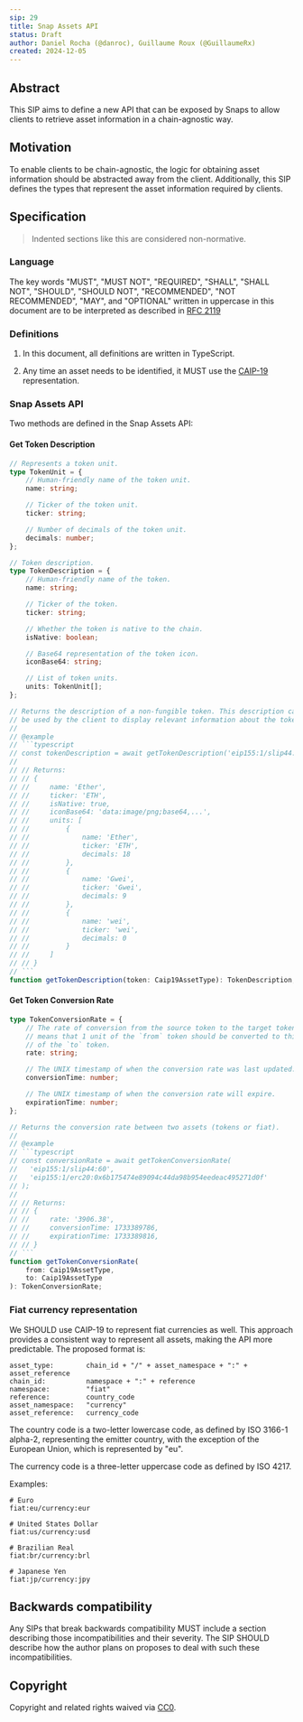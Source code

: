 ```yaml
---
sip: 29
title: Snap Assets API
status: Draft
author: Daniel Rocha (@danroc), Guillaume Roux (@GuillaumeRx)
created: 2024-12-05
---
```


## Abstract

This SIP aims to define a new API that can be exposed by Snaps to allow clients
to retrieve asset information in a chain-agnostic way.

## Motivation

To enable clients to be chain-agnostic, the logic for obtaining asset
information should be abstracted away from the client. Additionally, this SIP
defines the types that represent the asset information required by clients.

## Specification

> Indented sections like this are considered non-normative.

### Language

The key words "MUST", "MUST NOT", "REQUIRED", "SHALL", "SHALL NOT", "SHOULD",
"SHOULD NOT", "RECOMMENDED", "NOT RECOMMENDED", "MAY", and "OPTIONAL" written
in uppercase in this document are to be interpreted as described in [RFC
2119](https://www.ietf.org/rfc/rfc2119.txt)

### Definitions

1. In this document, all definitions are written in TypeScript.

2. Any time an asset needs to be identified, it MUST use the [CAIP-19][caip-19]
representation.

### Snap Assets API

Two methods are defined in the Snap Assets API:

#### Get Token Description

```typescript
// Represents a token unit.
type TokenUnit = {
    // Human-friendly name of the token unit.
    name: string;

    // Ticker of the token unit.
    ticker: string;

    // Number of decimals of the token unit.
    decimals: number;
};

// Token description.
type TokenDescription = {
    // Human-friendly name of the token.
    name: string;

    // Ticker of the token.
    ticker: string;

    // Whether the token is native to the chain.
    isNative: boolean;

    // Base64 representation of the token icon.
    iconBase64: string;

    // List of token units.
    units: TokenUnit[];
};

// Returns the description of a non-fungible token. This description can then
// be used by the client to display relevant information about the token.
//
// @example
// ```typescript
// const tokenDescription = await getTokenDescription('eip155:1/slip44:60');
//
// // Returns:
// // {
// //     name: 'Ether',
// //     ticker: 'ETH',
// //     isNative: true,
// //     iconBase64: 'data:image/png;base64,...',
// //     units: [
// //         {
// //             name: 'Ether',
// //             ticker: 'ETH',
// //             decimals: 18
// //         },
// //         {
// //             name: 'Gwei',
// //             ticker: 'Gwei',
// //             decimals: 9
// //         },
// //         {
// //             name: 'wei',
// //             ticker: 'wei',
// //             decimals: 0
// //         }
// //     ]
// // }
// ```
function getTokenDescription(token: Caip19AssetType): TokenDescription;
```

#### Get Token Conversion Rate

```typescript
type TokenConversionRate = {
    // The rate of conversion from the source token to the target token. It
    // means that 1 unit of the `from` token should be converted to this amount
    // of the `to` token.
    rate: string;

    // The UNIX timestamp of when the conversion rate was last updated.
    conversionTime: number;

    // The UNIX timestamp of when the conversion rate will expire.
    expirationTime: number;
};

// Returns the conversion rate between two assets (tokens or fiat).
//
// @example
// ```typescript
// const conversionRate = await getTokenConversionRate(
//   'eip155:1/slip44:60',
//   'eip155:1/erc20:0x6b175474e89094c44da98b954eedeac495271d0f'
// );
//
// // Returns:
// // {
// //     rate: '3906.38',
// //     conversionTime: 1733389786,
// //     expirationTime: 1733389816,
// // }
// ```
function getTokenConversionRate(
    from: Caip19AssetType,
    to: Caip19AssetType
): TokenConversionRate;
```

### Fiat currency representation

We SHOULD use CAIP-19 to represent fiat currencies as well. This approach
provides a consistent way to represent all assets, making the API more
predictable. The proposed format is:

```
asset_type:        chain_id + "/" + asset_namespace + ":" + asset_reference
chain_id:          namespace + ":" + reference
namespace:         "fiat"
reference:         country_code
asset_namespace:   "currency"
asset_reference:   currency_code
```

The country code is a two-letter lowercase code, as defined by ISO 3166-1
alpha-2, representing the emitter country, with the exception of the European
Union, which is represented by "eu".

The currency code is a three-letter uppercase code as defined by ISO 4217.

Examples:

```
# Euro
fiat:eu/currency:eur

# United States Dollar
fiat:us/currency:usd

# Brazilian Real
fiat:br/currency:brl

# Japanese Yen
fiat:jp/currency:jpy
```

## Backwards compatibility

Any SIPs that break backwards compatibility MUST include a section describing
those incompatibilities and their severity. The SIP SHOULD describe how the
author plans on proposes to deal with such these incompatibilities.

## Copyright

Copyright and related rights waived via [CC0](../LICENSE).

[caip-19]: https://github.com/ChainAgnostic/CAIPs/blob/main/CAIPs/caip-19.md
